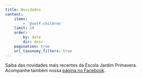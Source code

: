 ```yaml
---
title: Novidades
content:
    items:
        - '@self.children'
    limit: 10
    order:
        by: date
        dir: desc
    pagination: true
    url_taxonomy_filters: true
---
```


Saiba das novidades mais recentes da Escola Jardim Primavera. Acompanhe também nossa [página no Facebook](https://www.facebook.com/EscolaWaldorfJardimPrimavera/).